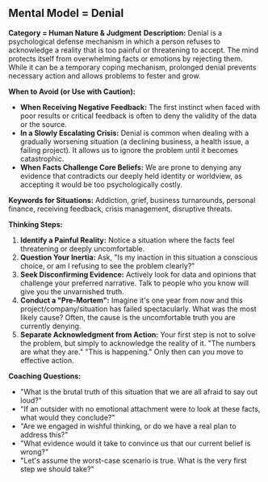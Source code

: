 ## Mental Model = Denial

**Category = Human Nature & Judgment**
**Description:** 
Denial is a psychological defense mechanism in which a person refuses to acknowledge a reality that is too painful or threatening to accept. The mind protects itself from overwhelming facts or emotions by rejecting them. While it can be a temporary coping mechanism, prolonged denial prevents necessary action and allows problems to fester and grow.

**When to Avoid (or Use with Caution):**
- **When Receiving Negative Feedback:** The first instinct when faced with poor results or critical feedback is often to deny the validity of the data or the source.
- **In a Slowly Escalating Crisis:** Denial is common when dealing with a gradually worsening situation (a declining business, a health issue, a failing project). It allows us to ignore the problem until it becomes catastrophic.
- **When Facts Challenge Core Beliefs:** We are prone to denying any evidence that contradicts our deeply held identity or worldview, as accepting it would be too psychologically costly.

**Keywords for Situations:** 
Addiction, grief, business turnarounds, personal finance, receiving feedback, crisis management, disruptive threats.

**Thinking Steps:**
1. **Identify a Painful Reality:** Notice a situation where the facts feel threatening or deeply uncomfortable.
2. **Question Your Inertia:** Ask, "Is my inaction in this situation a conscious choice, or am I refusing to see the problem clearly?"
3. **Seek Disconfirming Evidence:** Actively look for data and opinions that challenge your preferred narrative. Talk to people who you know will give you the unvarnished truth.
4. **Conduct a "Pre-Mortem":** Imagine it's one year from now and this project/company/situation has failed spectacularly. What was the most likely cause? Often, the cause is the uncomfortable truth you are currently denying.
5. **Separate Acknowledgment from Action:** Your first step is not to solve the problem, but simply to acknowledge the reality of it. "The numbers are what they are." "This is happening." Only then can you move to effective action.

**Coaching Questions:**
- "What is the brutal truth of this situation that we are all afraid to say out loud?"
- "If an outsider with no emotional attachment were to look at these facts, what would they conclude?"
- "Are we engaged in wishful thinking, or do we have a real plan to address this?"
- "What evidence would it take to convince us that our current belief is wrong?"
- "Let's assume the worst-case scenario is true. What is the very first step we should take?" 